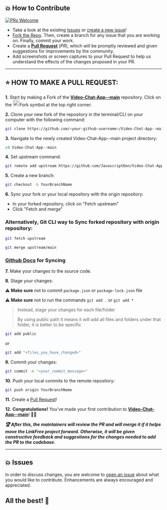 ## 💥 How to Contribute

[![PRs Welcome](https://img.shields.io/badge/PRs-welcome-brightgreen.svg?style=flat-square)](https://github.com/JavascriptDon/Video-Chat-App--main/pulls)

- Take a look at the existing [Issues](https://github.com/JavascriptDon/Video-Chat-App--main/issues) or [create a new issue](https://github.com/JavascriptDon/Video-Chat-App--main/issues/new/choose)!
- [Fork the Repo](https://github.com/JavascriptDon/Video-Chat-App--main/fork). Then, create a branch for any issue that you are working on. Finally, commit your work.
- Create a **[Pull Request](https://github.com/JavascriptDon/Video-Chat-App--main/compare)** (_PR_), which will be promptly reviewed and given suggestions for improvements by the community.
- Add screenshots or screen captures to your Pull Request to help us understand the effects of the changes proposed in your PR.

---

## ⭐ HOW TO MAKE A PULL REQUEST:

**1.** Start by making a Fork of the [**Video-Chat-App--main**](https://github.com/JavascriptDon/Video-Chat-App--main) repository. Click on the <a href="https://github.com/JavascriptDon/Video-Chat-App--main/fork"><img src="https://i.imgur.com/G4z1kEe.png" height="21" width="21"></a>Fork symbol at the top right corner.

**2.** Clone your new fork of the repository in the terminal/CLI on your computer with the following command:

```bash
git clone https://github.com/<your-github-username>/Video-Chat-App--main
```

**3.** Navigate to the newly created Video-Chat-App--main project directory:

```bash
cd Video-Chat-App--main
```

**4.** Set upstream command:

```bash
git remote add upstream https://github.com/JavascriptDon/Video-Chat-App--main.git
```

**5.** Create a new branch:

```bash
git checkout -b YourBranchName
```

**6.** Sync your fork or your local repository with the origin repository:

- In your forked repository, click on "Fetch upstream"
- Click "Fetch and merge"

### Alternatively, Git CLI way to Sync forked repository with origin repository:

```bash
git fetch upstream
```

```bash
git merge upstream/main
```

### [Github Docs](https://docs.github.com/en/github/collaborating-with-pull-requests/addressing-merge-conflicts/resolving-a-merge-conflict-on-github) for Syncing

**7.** Make your changes to the source code.

**8.** Stage your changes:

⚠️ **Make sure** not to commit `package.json` or `package-lock.json` file

⚠️ **Make sure** not to run the commands `git add .` or `git add *`

> Instead, stage your changes for each file/folder
>
> By using public path it means it will add all files and folders under that folder, it is better to be specific

```bash
git add public
```

_or_

```bash
git add "<files_you_have_changed>"
```

**9.** Commit your changes:

```bash
git commit -m "<your_commit_message>"
```

**10.** Push your local commits to the remote repository:

```bash
git push origin YourBranchName
```

**11.** Create a [Pull Request](https://help.github.com/en/github/collaborating-with-issues-and-pull-requests/creating-a-pull-request)!

**12.** **Congratulations!** You've made your first contribution to [**Video-Chat-App--main**](https://github.com/JavascriptDon/Video-Chat-App--main/graphs/contributors)! 🙌🏼

**_:trophy: After this, the maintainers will review the PR and will merge it if it helps move the LinkFree project forward. Otherwise, it will be given constructive feedback and suggestions for the changes needed to add the PR to the codebase._**

---

## 💥 Issues

In order to discuss changes, you are welcome to [open an issue](https://github.com/JavascriptDon/Video-Chat-App--main/issues/new/choose) about what you would like to contribute. Enhancements are always encouraged and appreciated.

## All the best! 🥇
